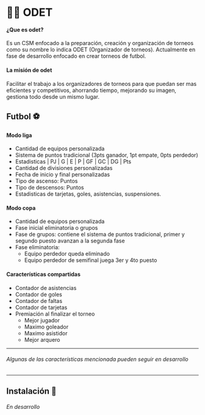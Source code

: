# 👨‍💻 ODET

#### **¿Que es odet?**
Es un CSM enfocado a la preparación, creación y organización de torneos como su nombre lo indica ODET (Organizador de torneos).
Actualmente en fase de desarrollo enfocado en crear torneos de futbol.

#### La misión de odet
Facilitar el trabajo a los organizadores de torneos para que puedan ser mas eficientes y competitivos, ahorrando tiempo, mejorando su imagen, gestiona todo desde un mismo lugar.

## Futbol ⚽

#### Modo liga
- Cantidad de equipos personalizada
- Sistema de puntos tradicional (3pts ganador, 1pt empate, 0pts perdedor)
- Estadisticas | PJ | G | E | P | GF | GC | DG | Pts
- Cantidad de divisiones personalizadas
- Fecha de inicio y final personalizadas
- Tipo de ascenso: Puntos
- Tipo de descensos: Puntos
- Estadisticas de tarjetas, goles, asistencias, suspensiones.

#### Modo copa
- Cantidad de equipos personalizada
- Fase inicial eliminatoria o grupos
- Fase de grupos: contiene el sistema de puntos tradicional, primer y segundo puesto avanzan a la segunda fase
- Fase eliminatoria: 
   - Equipo perdedor queda eliminado
   - Equipo perdedor de semifinal juega 3er y 4to puesto

#### Características compartidas
- Contador de asistencias
- Contador de goles
- Contador de faltas
- Contador de tarjetas
- Premiación al finalizar el torneo
  - Mejor jugador
  - Maximo goleador
  - Maximo asistidor
  - Mejor arquero

------------
###### Algunas de las características mencionada pueden seguir en desarrollo
------------

## Instalación 📘
###### En desarrollo
